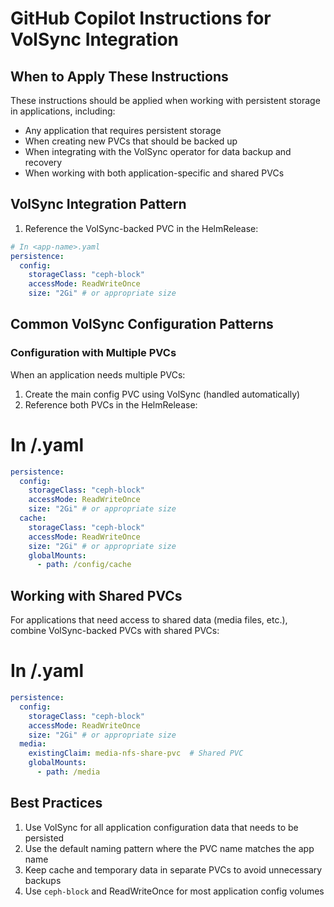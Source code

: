 # GitHub Copilot Instructions for VolSync Integration

## When to Apply These Instructions

These instructions should be applied when working with persistent storage in applications, including:
- Any application that requires persistent storage
- When creating new PVCs that should be backed up
- When integrating with the VolSync operator for data backup and recovery
- When working with both application-specific and shared PVCs

## VolSync Integration Pattern

1. Reference the VolSync-backed PVC in the HelmRelease:
  ```yaml
  # In <app-name>.yaml
  persistence:
    config:
      storageClass: "ceph-block"
      accessMode: ReadWriteOnce
      size: "2Gi" # or appropriate size
  ```

## Common VolSync Configuration Patterns

### Configuration with Multiple PVCs

When an application needs multiple PVCs:
1. Create the main config PVC using VolSync (handled automatically)
2. Reference both PVCs in the HelmRelease:


# In <app-name>/<app-name>.yaml
```yaml
persistence:
  config:
    storageClass: "ceph-block"
    accessMode: ReadWriteOnce
    size: "2Gi" # or appropriate size
  cache:
    storageClass: "ceph-block"
    accessMode: ReadWriteOnce
    size: "2Gi" # or appropriate size
    globalMounts:
      - path: /config/cache
```

## Working with Shared PVCs

For applications that need access to shared data (media files, etc.), combine VolSync-backed PVCs with shared PVCs:

# In <app-name>/<app-name>.yaml
```yaml
persistence:
  config:
    storageClass: "ceph-block"
    accessMode: ReadWriteOnce
    size: "2Gi" # or appropriate size
  media:
    existingClaim: media-nfs-share-pvc  # Shared PVC
    globalMounts:
      - path: /media
```

## Best Practices

1. Use VolSync for all application configuration data that needs to be persisted
2. Use the default naming pattern where the PVC name matches the app name
3. Keep cache and temporary data in separate PVCs to avoid unnecessary backups
4. Use `ceph-block` and ReadWriteOnce for most application config volumes

